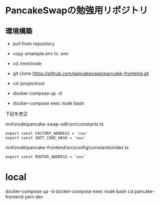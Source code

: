 # PancakeSwapの勉強用リポジトリ

## 環境構築
- pull from repository
- copy smample.env to .env
- cd /mnt/node
- git clone https://github.com/pancakeswap/pancake-frontend.git

- cd /projectroot
- docker-compose up -d
- docker-compose exec node bash


下記を修正

mnt\node\pancake-swap-sdk\src\constants.ts
```
export const FACTORY_ADDRESS = 'xxx'
export const INIT_CODE_HASH = 'xxx'
```

mnt\node\pancake-frontend\src\config\constants\index.ts
```
export const ROUTER_ADDRESS = 'xxx'
```


# local
docker-compose up -d
docker-compose exec node bash
cd pancake-frontend
yarn dev

